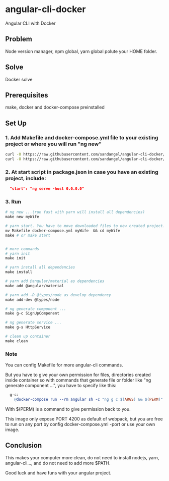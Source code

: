 # angular-cli-docker

Angular CLI with Docker

## Problem
Node version manager, npm global, yarn global polute your HOME folder.

## Solve
Docker solve

## Prerequisites
make, docker and docker-compose preinstalled

## Set Up

### 1. Add Makefile and docker-compose.yml file to your existing project or where you will run "ng new"

``` bash
curl -O https://raw.githubusercontent.com/sandangel/angular-cli-docker/master/Makefile
curl -O https://raw.githubusercontent.com/sandangel/angular-cli-docker/master/docker-compose.yml
```

### 2. At start script in package.json in case you have an existing project, include:

``` package.json
  "start": "ng serve -host 0.0.0.0"
```

### 3. Run 
``` Makefile
# ng new ...(run fast with yarn will install all dependencies)
make new myWife

# yarn start. You have to move downloaded files to new created project.
mv Makefile docker-compose.yml myWife  && cd myWife
make # or make start


# more commands
# yarn init
make init

# yarn install all dependencies
make install

# yarn add @angular/material as dependencies
make add @angular/material

# yarn add -D @types/node as develop dependency
make add-dev @types/node

# ng generate component ...
make g-c SignUpComponent

# ng generate service ...
make g-s HttpService

# clean up container
make clean
```

### Note
You can config Makefile for more angular-cli commands.

But you have to give your own permission for files, directories created inside container so with commands that generate file or folder like "ng generate component ...", you have to specify like this:

``` Makefile
  g-c:
	@docker-compose run --rm angular sh -c "ng g c $(ARGS) && $(PERM)"
```
With $(PERM) is a command to give permission back to you.

This image only expose PORT 4200 as default of webpack, but you are free to run on any port by config docker-compose.yml -port or use your own image.


## Conclusion

This makes your computer more clean, do not need to install nodejs, yarn, angular-cli..., and do not need to add more $PATH.

Good luck and have funs with your angular project.
